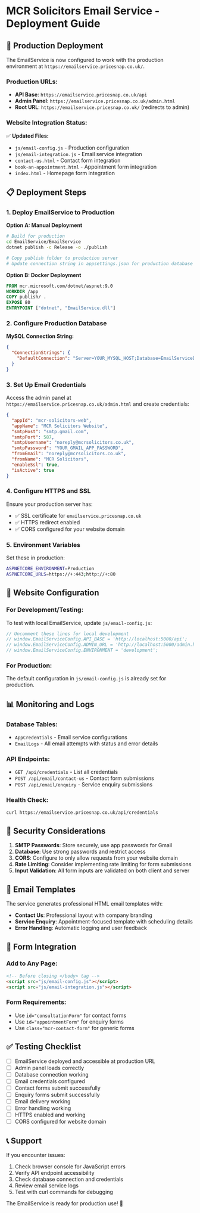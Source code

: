 # MCR Solicitors Email Service - Deployment Guide

## 🚀 Production Deployment

The EmailService is now configured to work with the production environment at `https://emailservice.pricesnap.co.uk/`.

### **Production URLs:**
- **API Base**: `https://emailservice.pricesnap.co.uk/api`
- **Admin Panel**: `https://emailservice.pricesnap.co.uk/admin.html`
- **Root URL**: `https://emailservice.pricesnap.co.uk/` (redirects to admin)

### **Website Integration Status:**
✅ **Updated Files:**
- `js/email-config.js` - Production configuration
- `js/email-integration.js` - Email service integration
- `contact-us.html` - Contact form integration
- `book-an-appointment.html` - Appointment form integration
- `index.html` - Homepage form integration

## 📋 Deployment Steps

### **1. Deploy EmailService to Production**

**Option A: Manual Deployment**
```bash
# Build for production
cd EmailService/EmailService
dotnet publish -c Release -o ./publish

# Copy publish folder to production server
# Update connection string in appsettings.json for production database
```

**Option B: Docker Deployment**
```dockerfile
FROM mcr.microsoft.com/dotnet/aspnet:9.0
WORKDIR /app
COPY publish/ .
EXPOSE 80
ENTRYPOINT ["dotnet", "EmailService.dll"]
```

### **2. Configure Production Database**

**MySQL Connection String:**
```json
{
  "ConnectionStrings": {
    "DefaultConnection": "Server=YOUR_MYSQL_HOST;Database=EmailServiceDb;User=YOUR_USER;Password=YOUR_PASSWORD;"
  }
}
```

### **3. Set Up Email Credentials**

Access the admin panel at `https://emailservice.pricesnap.co.uk/admin.html` and create credentials:

```json
{
  "appId": "mcr-solicitors-web",
  "appName": "MCR Solicitors Website",
  "smtpHost": "smtp.gmail.com",
  "smtpPort": 587,
  "smtpUsername": "noreply@mcrsolicitors.co.uk",
  "smtpPassword": "YOUR_GMAIL_APP_PASSWORD",
  "fromEmail": "noreply@mcrsolicitors.co.uk",
  "fromName": "MCR Solicitors",
  "enableSsl": true,
  "isActive": true
}
```

### **4. Configure HTTPS and SSL**

Ensure your production server has:
- ✅ SSL certificate for `emailservice.pricesnap.co.uk`
- ✅ HTTPS redirect enabled
- ✅ CORS configured for your website domain

### **5. Environment Variables**

Set these in production:
```bash
ASPNETCORE_ENVIRONMENT=Production
ASPNETCORE_URLS=https://+:443;http://+:80
```

## 🔧 Website Configuration

### **For Development/Testing:**
To test with local EmailService, update `js/email-config.js`:
```javascript
// Uncomment these lines for local development
// window.EmailServiceConfig.API_BASE = 'http://localhost:5000/api';
// window.EmailServiceConfig.ADMIN_URL = 'http://localhost:5000/admin.html';
// window.EmailServiceConfig.ENVIRONMENT = 'development';
```

### **For Production:**
The default configuration in `js/email-config.js` is already set for production.

## 📊 Monitoring and Logs

### **Database Tables:**
- `AppCredentials` - Email service configurations
- `EmailLogs` - All email attempts with status and error details

### **API Endpoints:**
- `GET /api/credentials` - List all credentials
- `POST /api/email/contact-us` - Contact form submissions
- `POST /api/email/enquiry` - Service enquiry submissions

### **Health Check:**
```bash
curl https://emailservice.pricesnap.co.uk/api/credentials
```

## 🚨 Security Considerations

1. **SMTP Passwords**: Store securely, use app passwords for Gmail
2. **Database**: Use strong passwords and restrict access
3. **CORS**: Configure to only allow requests from your website domain
4. **Rate Limiting**: Consider implementing rate limiting for form submissions
5. **Input Validation**: All form inputs are validated on both client and server

## 📧 Email Templates

The service generates professional HTML email templates with:
- **Contact Us**: Professional layout with company branding
- **Service Enquiry**: Appointment-focused template with scheduling details
- **Error Handling**: Automatic logging and user feedback

## 🔄 Form Integration

### **Add to Any Page:**
```html
<!-- Before closing </body> tag -->
<script src="js/email-config.js"></script>
<script src="js/email-integration.js"></script>
```

### **Form Requirements:**
- Use `id="consultationForm"` for contact forms
- Use `id="appointmentForm"` for enquiry forms
- Use `class="mcr-contact-form"` for generic forms

## ✅ Testing Checklist

- [ ] EmailService deployed and accessible at production URL
- [ ] Admin panel loads correctly
- [ ] Database connection working
- [ ] Email credentials configured
- [ ] Contact forms submit successfully
- [ ] Enquiry forms submit successfully
- [ ] Email delivery working
- [ ] Error handling working
- [ ] HTTPS enabled and working
- [ ] CORS configured for website domain

## 📞 Support

If you encounter issues:
1. Check browser console for JavaScript errors
2. Verify API endpoint accessibility
3. Check database connection and credentials
4. Review email service logs
5. Test with curl commands for debugging

The EmailService is ready for production use! 🎉